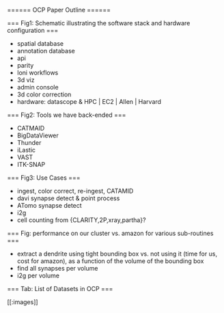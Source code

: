 ====== OCP Paper Outline ======


=== Fig1: Schematic illustrating the software stack and hardware configuration ===

  * spatial database
  * annotation database
  * api
  * parity
  * loni workflows
  * 3d viz
  * admin console
  * 3d color correction
  * hardware: datascope & HPC | EC2 | Allen | Harvard
 
=== Fig2: Tools we have back-ended ===

  * CATMAID
  * BigDataViewer
  * Thunder
  * iLastic
  * VAST
  * ITK-SNAP

=== Fig3: Use Cases ===

  * ingest, color correct, re-ingest, CATAMID
  * davi synapse detect & point process
  * ATomo synapse detect
  * i2g
  * cell counting from {CLARITY,2P,xray,partha}? 


=== Fig: performance on our cluster vs. amazon for various sub-routines ===

  * extract a dendrite using tight bounding box vs. not using it (time for us, cost for amazon), as a function of the volume of the bounding box
  * find all synapses per volume
  * i2g per volume


=== Tab: List of Datasets in OCP ===

[[:images]]

